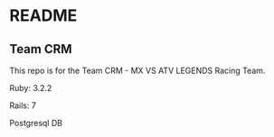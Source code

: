 # README

## Team CRM

This repo is for the Team CRM - MX VS ATV LEGENDS Racing Team.

Ruby: 3.2.2

Rails: 7

Postgresql DB
